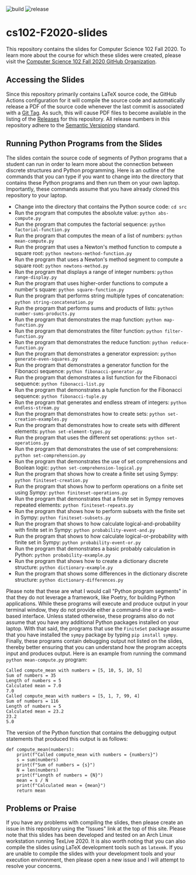![build](../../workflows/build/badge.svg) ![release](../../workflows/release/badge.svg)

# cs102-F2020-slides

This repository contains the slides for Computer Science 102 Fall 2020. To
learn more about the course for which these slides were created, please visit
the [Computer Science 102 Fall 2020 GitHub
Organization](https://github.com/Allegheny-Computer-Science-102-F2020).

## Accessing the Slides

Since this repository primarily contains LaTeX source code, the GitHub Actions
configuration for it will compile the source code and automatically release a
PDF of the source code whenever the last commit is associated with a [Git
Tag](https://git-scm.com/book/en/v2/Git-Basics-Tagging). As such, this will
cause PDF files to become available in the listing of the
[Releases](https://github.com/Allegheny-Computer-Science-102-F2020/cs102-F2020-slides/releases)
for this repository. All release numbers in this repository adhere to the
[Semantic Versioning](http://semver.org/) standard.

## Running Python Programs from the Slides

The slides contain the source code of segments of Python programs that a student
can run in order to learn more about the connection between discrete structures
and Python programming. Here is an outline of the commands that you can type if
you want to change into the directory that contains these Python programs and
then run them on your own laptop. Importantly, these commands assume that you
have already cloned this repository to your laptop.

- Change into the directory that contains the Python source code: `cd src`
- Run the program that computes the absolute value: `python abs-compute.py`
- Run the program that computes the factorial sequence: `python factorial-function.py`
- Run the program that computes the mean of a list of numbers: `python mean-compute.py`
- Run the program that uses a Newton's method function to compute a square root: `python newtons-method-function.py`
- Run the program that uses a Newton's method segment to compute a square root: `python newtons-method.py`
- Run the program that displays a range of integer numbers: `python range-display.py`
- Run the program that uses higher-order functions to compute a number's square: `python square-function.py`
- Run the program that performs string multiple types of concatenation: `python string-concatenation.py`
- Run the program that performs sums and products of lists: `python number-sums-products.py`
- Run the program that demonstrates the map function: `python map-function.py`
- Run the program that demonstrates the filter function: `python filter-function.py`
- Run the program that demonstrates the reduce function: `python reduce-function.py`
- Run the program that demonstrates a generator expression: `python generate-even-squares.py`
- Run the program that demonstrates a generator function for the Fibonacci sequence: `python fibonacci-generator.py`
- Run the program that demonstrates a list function for the Fibonacci sequence: `python fibonacci-list.py`
- Run the program that demonstrates a tuple function for the Fibonacci sequence: `python fibonacci-tuple.py`
- Run the program that generates and endless stream of integers: `python endless-stream.py`
- Run the program that demonstrates how to create sets: `python set-creation-examples.py`
- Run the program that demonstrates how to create sets with different elements: `python set-element-types.py`
- Run the program that uses the different set operations: `python set-operations.py`
- Run the program that demonstrates the use of set comprehensions: `python set-comprehension.py`
- Run the program that demonstrates the use of set comprehensions and Boolean logic: `python set-comprehension-logical.py`
- Run the program that shows how to create a finite set using Sympy: `python finiteset-creation.py`
- Run the program that shows how to perform operations on a finite set using Sympy: `python finiteset-operations.py`
- Run the program that demonstrates that a finite set in Sympy removes repeated elements: `python finiteset-repeats.py`
- Run the program that shows how to perform subsets with the finite set in Sympy: `python finiteset-subsets.py`
- Run the program that shows to how calculate logical-and-probability with finite set in Sympy: `python probability-event-and.py`
- Run the program that shows to how calculate logical-or-probability with finite set in Sympy: `python probability-event-or.py`
- Run the program that demonstrates a basic probably calculation in Python: `python probability-example.py`
- Run the program that shows how to create a dictionary discrete structure: `python dictionary-example.py`
- Run the program that shows some differences in the dictionary discrete structure: `python dictionary-differences.py`

Please note that these are what I would call "Python program segments" in that
they do not leverage a framework, like Poetry, for building Python applications.
While these programs will execute and produce output in your terminal window,
they do not provide either a command-line or a web-based interface. Unless
stated otherwise, these programs also do not assume that you have any additional
Python packages installed on your laptop. With that said, the programs that use
the `FiniteSet` package assume that you have installed the `sympy` package by
typing `pip install sympy`. Finally, these programs contain debugging output not
listed on the slides, thereby better ensuring that you can understand how the
program accepts input and produces output. Here is an example from running the
command `python mean-compute.py` program:

```
Called compute_mean with numbers = [5, 10, 5, 10, 5]
Sum of numbers = 35
Length of numbers = 5
Calculated mean = 7.0
7.0
Called compute_mean with numbers = [5, 1, 7, 99, 4]
Sum of numbers = 116
Length of numbers = 5
Calculated mean = 23.2
23.2
5.0
```

The version of the Python function that contains the debugging output statements
that produced this output is as follows:

```
def compute_mean(numbers):
    print(f"Called compute_mean with numbers = {numbers}")
    s = sum(numbers)
    print(f"Sum of numbers = {s}")
    N = len(numbers)
    print(f"Length of numbers = {N}")
    mean = s / N
    print(f"Calculated mean = {mean}")
    return mean
```

## Problems or Praise

If you have any problems with compiling the slides, then please create an
issue in this repository using the "Issues" link at the top of this site. Please
note that this slides has been developed and tested on an Arch Linux
workstation running TexLive 2020. It is also worth noting that you can also
compile the slides using LaTeX development tools such as `latexmk`. If you are
unable to compile the slides with your development tools and your execution
environment, then please open a new issue and I will attempt to resolve your
concerns.
